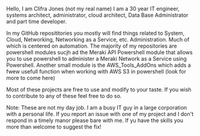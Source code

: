 Hello, I am Clifra Jones (not my real name)
I am a 30 year IT engineer, systems architect, administrator, cloud architect, Data Base Administrator and part time developer.

In my GitHub reposititories you mostly will find things related to System, Cloud, Networking, Networking as a Service, etc. Administration. 
Much of which is centered on automation. The majority of my repositories are powershell modules sucjh ad the Meraki API Powershell module that allows you to use powershell to administer a Meraki Network as a Service using Powershell. Another small module is the AWS_Tools_AddOns which adds a fwew usefull function when working with AWS S3 in powershell (look for more to come here)

Most of these projects are free to use and modify to your taste. If you wish to contribute to any of these feel free to do so.

Note: These are not my day job. I am a busy IT guy in a large corporation with a personal life. If you report an issue with one of my project and I don't respond in a timely manor please bare with me. If yu have the skills you more than welcome to suggest the fix!


<!---
Clifra-Jones/Clifra-Jones is a ✨ special ✨ repository because its `README.md` (this file) appears on your GitHub profile.
You can click the Preview link to take a look at your changes.
--->
